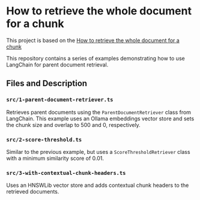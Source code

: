 # How to retrieve the whole document for a chunk

This project is based on the [How to retrieve the whole document for a chunk](https://js.langchain.com/docs/how_to/parent_document_retriever/)

This repository contains a series of examples demonstrating how to use LangChain for parent document retrieval.

## Files and Description

### `src/1-parent-document-retriever.ts`

Retrieves parent documents using the `ParentDocumentRetriever` class from LangChain. This example uses an Ollama
embeddings vector store and sets the chunk size and overlap to 500 and 0, respectively.

### `src/2-score-threshold.ts`

Similar to the previous example, but uses a `ScoreThresholdRetriever` class with a minimum similarity score of 0.01.

### `src/3-with-contextual-chunk-headers.ts`

Uses an HNSWLib vector store and adds contextual chunk headers to the retrieved documents.
